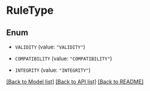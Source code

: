 # RuleType

## Enum


* `VALIDITY` (value: `"VALIDITY"`)

* `COMPATIBILITY` (value: `"COMPATIBILITY"`)

* `INTEGRITY` (value: `"INTEGRITY"`)


[[Back to Model list]](../README.md#documentation-for-models) [[Back to API list]](../README.md#documentation-for-api-endpoints) [[Back to README]](../README.md)


